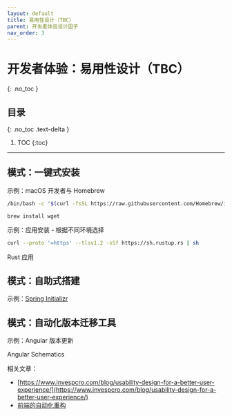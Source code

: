 ```yaml
---
layout: default
title: 易用性设计（TBC）
parent: 开发者体验设计因子
nav_order: 3
---
```


# 开发者体验：易用性设计（TBC）
{: .no_toc }

## 目录
{: .no_toc .text-delta }

1. TOC
{:toc}

---


## 模式：一键式安装

示例：macOS 开发者与 Homebrew

```bash
/bin/bash -c "$(curl -fsSL https://raw.githubusercontent.com/Homebrew/install/HEAD/install.sh)"
```

```
brew install wget
```

示例：应用安装 - 根据不同环境选择

```bash
curl --proto '=https' --tlsv1.2 -sSf https://sh.rustup.rs | sh
```

Rust 应用

## 模式：自助式搭建

示例：[Spring Initializr](https://start.spring.io)


## 模式：自动化版本迁移工具

示例：Angular 版本更新

Angular Schematics


相关文章：

- [https://www.invespcro.com/blog/usability-design-for-a-better-user-experience/](https://www.invespcro.com/blog/usability-design-for-a-better-user-experience/)
- [前端的自动化重构](https://www.phodal.com/blog/frontend-auto-refactor/)